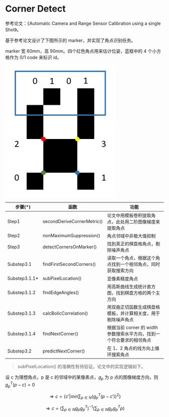 # Corner Detect

参考论文：《Automatic Camera and Range Sensor Calibration using a single Shot》。

基于参考论文设计了下图所示的 marker，并实现了角点识别任务。

marker 宽 60mm，高 90mm。四个红色角点用来估计位姿，蓝框中的 4 个小方格作为 0/1 code 来标识 id。

![marker 图标](/Marker.png)

|步骤(*)|函数|功能|
|---|---|---|
|Step1|secondDeriveCornerMetric()|论文中用模板卷积提取角点，此处用二阶图像梯度来提取角点|
|Step2|nonMaximumSuppression()|角点邻域中非极大值抑制|
|Step3|detectCornersOnMarker()|找到真正的棋盘格角点，剔除噪声角点|
|Substep3.1|findFirstSecondCorners()|读取一个角点，根据这个角点找到一个相邻角点，同时获取搜索方向|
|Substep3.1.1*|subPixelLocation()|亚像素精度角点|
|Substep3.1.2|findEdgeAngles()|用高斯曲线生成统计直方图，找到棋盘方格的两个主方向|
|Substep3.1.3|calcBolicCorrelation()|用双曲正切函数生成棋盘格模板，并计算相关度，用于剔除噪声角点|
|Substep3.1.4|findNextCorner()|根据当前 corner 的 width 参数搜索水平方向，找到一个符合要求的相邻角点|
|Substep3.2|predictNextCorner()|在 1、2 角点的线方向上循环搜索角点|

> subPixelLocation() 的准确性有待验证。论文中的实现逻辑如下。

设 c 为理想角点，p 是 c 的邻域中的某像素点，$g_p$ 为 p 点的图像梯度方向，则 $g_p^T (p-c)=0$

$$\Rightarrow c= \{ c' | min \sum_{p\in N}(g_p^T (p-c'))^2 \}$$

$$\Rightarrow c= ( \sum_{p\in N}g_p g_p^T)^{-1} ( \sum_{p\in N}g_p g_p^T p) $$
